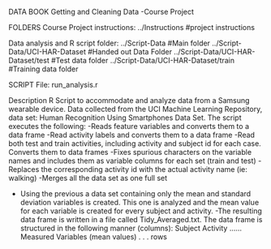 DATA BOOK
Getting and Cleaning Data -Course Project

FOLDERS
Course Project instructions:
../Instructions    #project instructions

Data analysis and R script folder:
../Script-Data   #Main folder
../Script-Data/UCI-HAR-Dataset    #Handed out Data Folder
../Script-Data/UCI-HAR-Dataset/test   #Test data folder
../Script-Data/UCI-HAR-Dataset/train   #Training data folder

SCRIPT
File:  run_analysis.r

Description
R Script to accommodate and analyze data from a Samsung wearable device. Data collected from the UCI Machine Learning Repository, data set: Human Recognition Using Smartphones Data Set.
The script executes the following:
-Reads feature variables and converts them to a data frame
-Read activity labels and converts them to a data frame
-Read both test and train activities, including activity and subject id for each case.  Converts them to data frames
-Fixes spurious characters on the variable names and includes them as variable columns for each set (train and test)
-Replaces the corresponding activity id with the actual activity name (ie: walking)
-Merges all the data set as one full set
- Using the previous a data set containing only the mean and standard deviation variables is created.  This one is analyzed and the mean value for each variable is created for every subject and activity. 
-The resulting data frame is written in a file called Tidy_Averaged.txt. The data frame is structured in the following manner (columns):
	Subject       Activity     ……    Measured Variables (mean values)
     .
     . 
     . 
    rows
